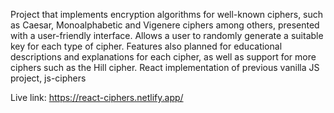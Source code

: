 Project that implements encryption algorithms for well-known ciphers, such as Caesar, Monoalphabetic and Vigenere ciphers among others, presented with a user-friendly interface. Allows a user to randomly generate a suitable key for each type of cipher. Features also planned for educational descriptions and explanations for each cipher, as well as support for more ciphers such as the Hill cipher. React implementation of previous vanilla JS project, js-ciphers

Live link: https://react-ciphers.netlify.app/

